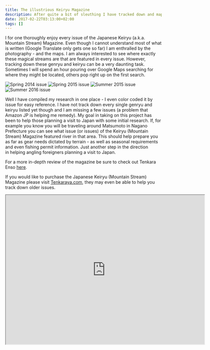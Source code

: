 ```yaml
---
title: The illustrious Keiryu Magazine
description: After quite a bit of sleuthing I have tracked down and mapped a plethora of keiryu and genryu featured in the great Japanese magazine "渓流"...
date: 2017-02-22T03:13:00+02:00
tags: []
---
```

<div class=“text-lg m-2”>
<p class="mb-2">I for one thoroughly enjoy every issue of the Japanese Keiryu (a.k.a. Mountain Stream) Magazine. Even though I cannot understand most of what is written (Google Translate only gets one so far) I am enthralled by the photography - and the maps. I am always interested to see where exactly these magical streams are that are featured in every issue. However, tracking down these genryu and keiryu can be a very daunting task. Sometimes I will spend an hour pouring over Google Maps searching for where they might be located, others pop right up on the first search.</p>

<img class="w-8/12 rounded-lg shadow-lg mx-auto" src="https://fallfish-tenkara-images.s3-us-west-1.amazonaws.com/FfT+-+Keiryu+Magazine/Spring+2014+Headwaters+Magazine.jpg" alt="Spring 2014 issue" />

<img class="w-8/12 rounded-lg shadow-lg mx-auto" src="https://fallfish-tenkara-images.s3-us-west-1.amazonaws.com/FfT+-+Keiryu+Magazine/Spring+2015+Headwaters+Magazine.jpg" alt="Spring 2015 issue" />

<img class="w-8/12 rounded-lg shadow-lg mx-auto" src="https://fallfish-tenkara-images.s3-us-west-1.amazonaws.com/FfT+-+Keiryu+Magazine/Summer+2015+Headwaters+Magazine.jpg" alt="Summer 2015 issue" />

<img class="w-8/12 rounded-lg shadow-lg mx-auto" src="https://fallfish-tenkara-images.s3-us-west-1.amazonaws.com/FfT+-+Keiryu+Magazine/Summer+2016+Headwaters+Magazine.jpg" alt="Summer 2016 issue" />

<p class="mt-2 mb-2">Well I have compiled my research in one place - I even color coded it by issue for easy reference. I have not track down every single genryu and keiryu listed yet though and I am missing a few issues (a problem that Amazon JP is helping me remedy). My goal in taking on this project has been to help those planning a visit to Japan with some initial research. If, for example you know you will be traveling around Matsumoto in Nagano Prefecture you can see what issue (or issues) of the Keiryu (Mountain Stream) Magazine featured river in that area. This should help prepare you as far as gear needs dictated by terrain - as well as seasonal requirements and even fishing permit information. Just another step in the direction in helping angling foreigners planning a visit to Japan.</p>

<p class="mt-2 mb-2">For a more in-depth review of the magazine be sure to check out Tenkara Enso <a href="https://tenkaraenso.blogspot.jp/2014/08/headwater-genryu-magazine-summer-2014.html" target="_blank" rel="noopener noreferrer" class="text-red-500 hover:bg-red-500 hover:text-white">here</a>.</>

If you would like to purchase the Japanese Keiryu (Mountain Stream) Magazine please visit <a href="https://www.tenkaraya.com" target="_blank" rel="noopener noreferrer" class="text-red-500 hover:bg-red-500 hover:text-white">Tenkaraya.com</a>, they may even be able to help you track down older issues.</p>

<div style="text-align: center;"><iframe src="https://www.google.com/maps/d/u/0/embed?mid=1G1A8Ecw7bLYrnQiaETvSAP3JxnM" width="640" height="480"></iframe></div></p>
</div>
